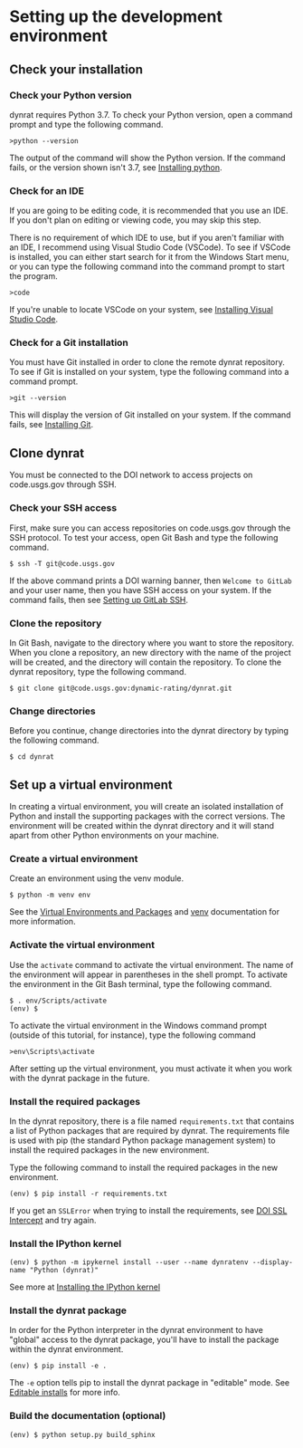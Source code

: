 # Setting up the development environment

## Check your installation

### Check your Python version
dynrat requires Python 3.7. To check your Python version, open a command prompt
and type the following command.

```
>python --version
```

The output of the command will show the Python version. If the command fails,
or the version shown isn't 3.7, see [Installing python](install.md#installing-python).

### Check for an IDE
If you are going to be editing code, it is recommended that you use an IDE. If
you don't plan on editing or viewing code, you may skip this step.

There is no requirement of which IDE to use, but if you aren't familiar with an
IDE, I recommend using Visual Studio Code (VSCode). To see if VSCode is
installed, you can either start search for it from the Windows Start menu, or
you can type the following command into the command prompt to start the
program.

```
>code
```

If you're unable to locate VSCode on your system, see
[Installing Visual Studio Code](install.md#installing-visual-studio-code).

### Check for a Git installation
You must have Git installed in order to clone the remote dynrat repository. To
see if Git is installed on your system, type the following command into a
command prompt.

```
>git --version
```

This will display the version of Git installed on your system. If the command
fails, see [Installing Git](install.md#installing-git).

## Clone dynrat
You must be connected to the DOI network to access projects on code.usgs.gov
through SSH.

### Check your SSH access
First, make sure you can access repositories on code.usgs.gov through the SSH
protocol. To test your access, open Git Bash and type the following command.

```
$ ssh -T git@code.usgs.gov
```

If the above command prints a DOI warning banner, then `Welcome to GitLab` and
your user name, then you have SSH access on your system. If the command fails,
then see [Setting up GitLab SSH](ssh.md).

### Clone the repository
In Git Bash, navigate to the directory where you want to store the repository.
When you clone a repository, an new directory with the name of the project
will be created, and the directory will contain the repository. To clone the
dynrat repository, type the following command.

```
$ git clone git@code.usgs.gov:dynamic-rating/dynrat.git
```

### Change directories
Before you continue, change directories into the dynrat directory by typing the
following command.

```
$ cd dynrat
```

## Set up a virtual environment
In creating a virtual environment, you will create an isolated installation of
Python and install the supporting packages with the correct versions. The
environment will be created within the dynrat directory and it will stand apart
from other Python environments on your machine.

### Create a virtual environment
Create an environment using the venv module.

```
$ python -m venv env
```

See the [Virtual Environments and Packages](https://docs.python.org/3.7/tutorial/venv.html) and
[venv](https://docs.python.org/3.7/library/venv.html) documentation for more
information.

### Activate the virtual environment
Use the `activate` command to activate the virtual environment. The name of the
environment will appear in parentheses in the shell prompt. To activate the
environment in the Git Bash terminal, type the following command.

```
$ . env/Scripts/activate
(env) $
```

To activate the virtual environment in the Windows command prompt (outside of
this tutorial, for instance), type the following command

```
>env\Scripts\activate
```

After setting up the virtual environment, you must activate it when you work
with the dynrat package in the future.

### Install the required packages
In the dynrat repository, there is a file named `requirements.txt` that
contains a list of Python packages that are required by dynrat. The
requirements file is used with pip (the standard Python package management
system) to install the required packages in the new environment.

Type the following command to install the required packages in the new
environment.

```
(env) $ pip install -r requirements.txt
```

If you get an `SSLError` when trying to install the requirements, see
[DOI SSL Intercept](pip-ssl.md) and try again.

### Install the IPython kernel
```
(env) $ python -m ipykernel install --user --name dynratenv --display-name "Python (dynrat)"
```

See more at
[Installing the IPython kernel](https://ipython.readthedocs.io/en/stable/install/kernel_install.html#kernels-for-different-environments)

### Install the dynrat package
In order for the Python interpreter in the dynrat environment to have "global"
access to the dynrat package, you'll have to install the package within the
dynrat environment.

```
(env) $ pip install -e .
```

The `-e` option tells pip to install the dynrat package in "editable" mode.
See [Editable installs](https://pip.pypa.io/en/stable/reference/pip_install/#editable-installs) for more info.


### Build the documentation (optional)
```
(env) $ python setup.py build_sphinx
```
